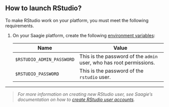 ## How to launch RStudio?

To make RStudio work on your platform, you must meet the following requirements.

1. On your Saagie platform, create the following <a href="https://docs.saagie.io/user/latest/data-team/projects-module/projects/managing-environment-variables#creating-environment-variables" target="_blank">environment variables</a>:

    | Name                      | Value                                                               | 
    |---------------------------|---------------------------------------------------------------------|
    | `$RSTUDIO_ADMIN_PASSWORD` | This is the password of the `admin` user, who has root permissions. |
    | `$RSTUDIO_PASSWORD`       | This is the password of the `rstudio` user.                         |

***
> _For more information on creating new RStudio user, see Saagie’s documentation on how to <a href="https://docs.saagie.io/user/latest/how-to/notebooks/rstudio-user-accounts-creation" target="_blank">create RStudio user accounts</a>._

<!-- ## How to build the image in local?

### Using the Gradle Build

This Gradle build is based on our [technology plugin](https://github.com/saagie/technologies-plugin). To build the image in local with it, follow the steps below.

1. Build the project. 
   1. Navigate to the root of the project.
   2. Run the following line of code:
      ```
      ./gradlew :rstudio-4.1:buildImage
      ```
2. **OPTIONAL**: Test the image by running the following line of code:
    ```
    ./gradlew :rstudio-4.1:testImage
    ```

### Using Docker Commands

To build the image in local with Docker commands, follow the steps below.

1. Navigate to the `rstudio-x.y` folder corresponding to your version, `technologies/app/rstudio/rstudio-4.1`. Use the `cd` command.
2. Run the following command:
    ```bash
    docker build -t saagie/rstudio-4.1 .
    ```
-->
